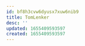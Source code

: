 ```yaml
---
id: bf8h3cvw6dyusx7xuw6nib9
title: TomLenker
desc: ''
updated: 1655409593597
created: 1655409593597
---
```


